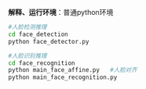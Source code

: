 **解释、运行环境**：普通python环境

```bash
#人脸检测推理
cd face_detection
python face_detector.py

#人脸识别推理
cd face_recognition
python main_face_affine.py   #人脸对齐
python main_face_recognition.py
```

